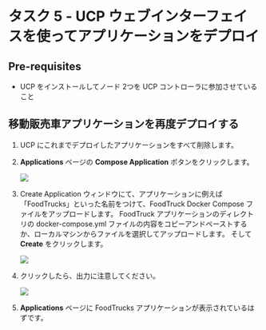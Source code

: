 <!--
# Task 5 - Deploy Applications using the UCP Web Interface
//-->
# タスク 5 - UCP ウェブインターフェイスを使ってアプリケーションをデプロイ

<!--
## Pre-requisites
//-->
## Pre-requisites
<!--
- UCP installed and 2 nodes joined to the UCP controller
//-->

- UCP をインストールしてノード 2つを UCP コントローラに参加させていること

<!--
## Deploy FoodTruck Application again
//-->
## 移動販売車アプリケーションを再度デプロイする

<!--
1. Remove all the applications you have deployed on UCP so far. 
2. Click on the **Compose Application** button on the **Applications** page
//-->
1. UCP にこれまでデプロイしたアプリケーションをすべて削除します。
2. **Applications** ページの **Compose Application** ボタンをクリックします。
   
   ![](images/ucp02_t5_compose_application.PNG)
   
<!--
3. On the Create Application window, give your application a name. i.e. "FoodTrucks" and upload the FoodTruck Docker Compose file.
   You can copy and paste the docker-compose.yml file from your FoodTruck applications folder or upload by selecting the file from your PC or Mac. 
   Then click on **Create**
//-->
3. Create Application ウィンドウにて、アプリケーションに例えば「FoodTrucks」といった名前をつけて、FoodTruck Docker Compose ファイルをアップロードします。
   FoodTruck アプリケーションのディレクトリの docker-compose.yml ファイルの内容をコピーアンドペーストするか、ローカルマシンからファイルを選択してアップロードします。
   そして **Create** をクリックします。
   
   ![](images/ucp02_t5_create_application_screen.PNG)
   
<!--
4. Note the output of the action, then click done.
//-->
4. クリックしたら、出力に注意してください。

   ![](images/ucp02_t5_create_application_output.PNG)
   
<!--
5. You should now see your FoodTrucks application listed on the **Applications** page.
//-->
5. **Applications** ページに FoodTrucks アプリケーションが表示されているはずです。


<!--
## Deploy 
//-->
   
   
   

